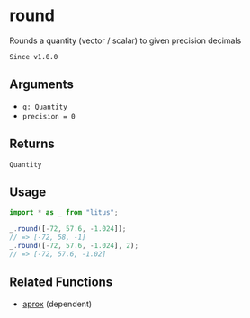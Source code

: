 # round

Rounds a quantity (vector / scalar) to given precision decimals

`Since v1.0.0`

## Arguments

- `q: Quantity`
- `precision = 0`

## Returns

`Quantity`

## Usage

```ts
import * as _ from "litus";

_.round([-72, 57.6, -1.024]);
// => [-72, 58, -1]
_.round([-72, 57.6, -1.024], 2);
// => [-72, 57.6, -1.02]
```

## Related Functions

- [aprox](aprox.md) (dependent)
